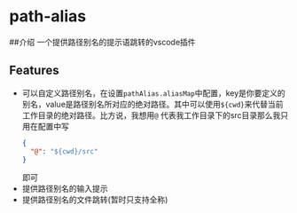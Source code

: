 # path-alias 
##介绍
一个提供路径别名的提示语跳转的vscode插件

## Features
  - 可以自定义路径别名，在设置`pathAlias.aliasMap`中配置，key是你要定义的别名，value是路径别名所对应的绝对路径。其中可以使用`${cwd}`来代替当前工作目录的绝对路径。比方说，我想用`@` 代表我工作目录下的src目录那么我只用在配置中写
    ```json
    {
      "@": "${cwd}/src"
    }
    ```
    即可
  - 提供路径别名的输入提示
  - 提供路径别名的文件跳转(暂时只支持全称)
